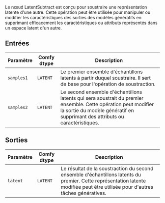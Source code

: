 
Le nœud LatentSubtract est conçu pour soustraire une représentation latente d'une autre. Cette opération peut être utilisée pour manipuler ou modifier les caractéristiques des sorties des modèles génératifs en supprimant efficacement les caractéristiques ou attributs représentés dans un espace latent d'un autre.

## Entrées

| Paramètre    | Comfy dtype | Description |
|--------------|-------------|-------------|
| `samples1`   | `LATENT`    | Le premier ensemble d'échantillons latents à partir duquel soustraire. Il sert de base pour l'opération de soustraction. |
| `samples2`   | `LATENT`    | Le second ensemble d'échantillons latents qui sera soustrait du premier ensemble. Cette opération peut modifier la sortie du modèle génératif en supprimant des attributs ou caractéristiques. |

## Sorties

| Paramètre | Comfy dtype | Description |
|-----------|-------------|-------------|
| `latent`  | `LATENT`    | Le résultat de la soustraction du second ensemble d'échantillons latents du premier. Cette représentation latente modifiée peut être utilisée pour d'autres tâches génératives. |
